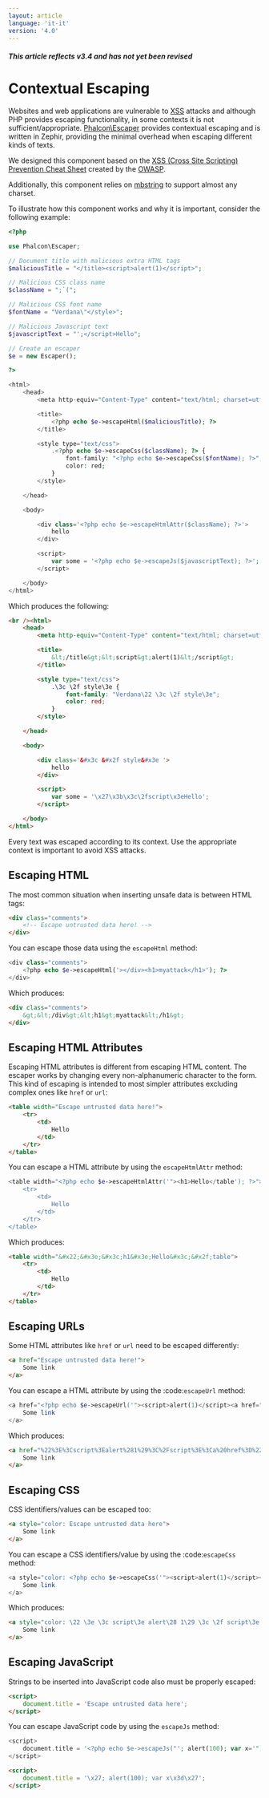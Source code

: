 ```yaml
---
layout: article
language: 'it-it'
version: '4.0'
---
```

##### This article reflects v3.4 and has not yet been revised

<a name='overview'></a>

# Contextual Escaping

Websites and web applications are vulnerable to [XSS](https://www.owasp.org/index.php/XSS) attacks and although PHP provides escaping functionality, in some contexts it is not sufficient/appropriate. [Phalcon\Escaper](api/Phalcon_Escaper) provides contextual escaping and is written in Zephir, providing the minimal overhead when escaping different kinds of texts.

We designed this component based on the [XSS (Cross Site Scripting) Prevention Cheat Sheet](https://www.owasp.org/index.php/XSS_(Cross_Site_Scripting)_Prevention_Cheat_Sheet) created by the [OWASP](https://www.owasp.org).

Additionally, this component relies on [mbstring](https://php.net/manual/en/book.mbstring.php) to support almost any charset.

To illustrate how this component works and why it is important, consider the following example:

```php
<?php

use Phalcon\Escaper;

// Document title with malicious extra HTML tags
$maliciousTitle = "</title><script>alert(1)</script>";

// Malicious CSS class name
$className = ";`(";

// Malicious CSS font name
$fontName = "Verdana\"</style>";

// Malicious Javascript text
$javascriptText = "';</script>Hello";

// Create an escaper
$e = new Escaper();

?>

<html>
    <head>
        <meta http-equiv="Content-Type" content="text/html; charset=utf-8" />

        <title>
            <?php echo $e->escapeHtml($maliciousTitle); ?>
        </title>

        <style type="text/css">
            .<?php echo $e->escapeCss($className); ?> {
                font-family: "<?php echo $e->escapeCss($fontName); ?>";
                color: red;
            }
        </style>

    </head>

    <body>

        <div class='<?php echo $e->escapeHtmlAttr($className); ?>'>
            hello
        </div>

        <script>
            var some = '<?php echo $e->escapeJs($javascriptText); ?>';
        </script>

    </body>
</html>
```

Which produces the following:

```html
<br /><html>
    <head>
        <meta http-equiv="Content-Type" content="text/html; charset=utf-8" />

        <title>
            &lt;/title&gt;&lt;script&gt;alert(1)&lt;/script&gt;
        </title>

        <style type="text/css">
            .\3c \2f style\3e {
                font-family: "Verdana\22 \3c \2f style\3e";
                color: red;
            }
        </style>

    </head>

    <body>

        <div class='&#x3c &#x2f style&#x3e '>
            hello
        </div>

        <script>
            var some = '\x27\x3b\x3c\2fscript\x3eHello';
        </script>

    </body>
</html>
```

Every text was escaped according to its context. Use the appropriate context is important to avoid XSS attacks.

<a name='html'></a>

## Escaping HTML

The most common situation when inserting unsafe data is between HTML tags:

```html
<div class="comments">
    <!-- Escape untrusted data here! -->
</div>
```

You can escape those data using the `escapeHtml` method:

```php
<div class="comments">
    <?php echo $e->escapeHtml('></div><h1>myattack</h1>'); ?>
</div>
```

Which produces:

```html
<div class="comments">
    &gt;&lt;/div&gt;&lt;h1&gt;myattack&lt;/h1&gt;
</div>
```

<a name='html-attributes'></a>

## Escaping HTML Attributes

Escaping HTML attributes is different from escaping HTML content. The escaper works by changing every non-alphanumeric character to the form. This kind of escaping is intended to most simpler attributes excluding complex ones like `href` or `url`:

```html
<table width="Escape untrusted data here!">
    <tr>
        <td>
            Hello
        </td>
    </tr>
</table>
```

You can escape a HTML attribute by using the `escapeHtmlAttr` method:

```php
<table width="<?php echo $e->escapeHtmlAttr('"><h1>Hello</table'); ?>">
    <tr>
        <td>
            Hello
        </td>
    </tr>
</table>
```

Which produces:

```html
<table width="&#x22;&#x3e;&#x3c;h1&#x3e;Hello&#x3c;&#x2f;table">
    <tr>
        <td>
            Hello
        </td>
    </tr>
</table>
```

<a name='urls'></a>

## Escaping URLs

Some HTML attributes like `href` or `url` need to be escaped differently:

```html
<a href="Escape untrusted data here!">
    Some link
</a>
```

You can escape a HTML attribute by using the :code:`escapeUrl` method:

```php
<a href="<?php echo $e->escapeUrl('"><script>alert(1)</script><a href="#'); ?>">
    Some link
</a>
```

Which produces:

```html
<a href="%22%3E%3Cscript%3Ealert%281%29%3C%2Fscript%3E%3Ca%20href%3D%22%23">
    Some link
</a>
```

<a name='css'></a>

## Escaping CSS

CSS identifiers/values can be escaped too:

```html
<a style="color: Escape untrusted data here">
    Some link
</a>
```

You can escape a CSS identifiers/value by using the :code:`escapeCss` method:

```php
<a style="color: <?php echo $e->escapeCss('"><script>alert(1)</script><a href="#'); ?>">
    Some link
</a>
```

Which produces:

```html
<a style="color: \22 \3e \3c script\3e alert\28 1\29 \3c \2f script\3e \3c a\20 href\3d \22 \23 ">
    Some link
</a>
```

<a name='javascript'></a>

## Escaping JavaScript

Strings to be inserted into JavaScript code also must be properly escaped:

```html
<script>
    document.title = 'Escape untrusted data here';
</script>
```

You can escape JavaScript code by using the `escapeJs` method:

```php
<script>
    document.title = '<?php echo $e->escapeJs("'; alert(100); var x='"); ?>';
</script>
```

```html
<script>
    document.title = '\x27; alert(100); var x\x3d\x27';
</script>
```